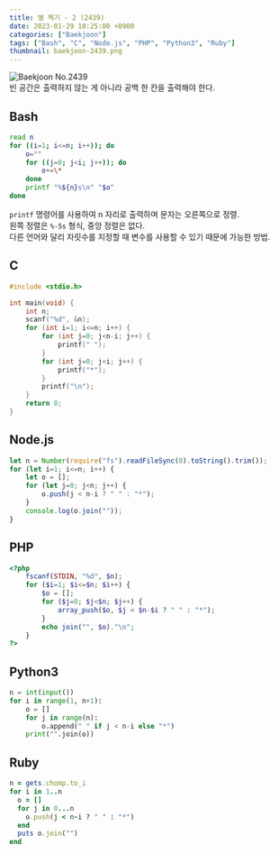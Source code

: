 ```yaml
---
title: 별 찍기 - 2 (2439)
date: 2023-01-29 18:25:00 +0900
categories: ["Baekjoon"]
tags: ["Bash", "C", "Node.js", "PHP", "Python3", "Ruby"]
thumbnail: baekjoon-2439.png
---
```


![Baekjoon No.2439](baekjoon-2439.png)  
빈 공간은 출력하지 않는 게 아니라 공백 한 칸을 출력해야 한다.

## Bash
```bash
read n
for ((i=1; i<=n; i++)); do
	o=""
	for ((j=0; j<i; j++)); do
		o+=\*
	done
	printf "%${n}s\n" "$o"
done
```
`printf` 명령어를 사용하여 n 자리로 출력하며 문자는 오른쪽으로 정렬.  
왼쪽 정렬은 `%-5s` 형식, 중앙 정렬은 없다.  
다른 언어와 달리 자릿수를 지정할 때 변수를 사용할 수 있기 때문에 가능한 방법.

## C
```c
#include <stdio.h>

int main(void) {
	int n;
	scanf("%d", &n);
	for (int i=1; i<=n; i++) {
		for (int j=0; j<n-i; j++) {
			printf(" ");
		}
		for (int j=0; j<i; j++) {
			printf("*");
		}
		printf("\n");
	}
	return 0;
}
```

## Node.js
```javascript
let n = Number(require("fs").readFileSync(0).toString().trim());
for (let i=1; i<=n; i++) {
	let o = [];
	for (let j=0; j<n; j++) {
		o.push(j < n-i ? " " : "*");
	}
	console.log(o.join(""));
}
```

## PHP
```php
<?php
	fscanf(STDIN, "%d", $n);
	for ($i=1; $i<=$n; $i++) {
		$o = [];
		for ($j=0; $j<$n; $j++) {
			array_push($o, $j < $n-$i ? " " : "*");
		}
		echo join("", $o)."\n";
	}
?>
```

## Python3
```python
n = int(input())
for i in range(1, n+1):
    o = []
    for j in range(n):
        o.append(" " if j < n-i else "*")
    print("".join(o))
```

## Ruby
```ruby
n = gets.chomp.to_i
for i in 1..n
  o = []
  for j in 0...n
    o.push(j < n-i ? " " : "*")
  end
  puts o.join("")
end
```
